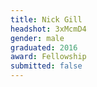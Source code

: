 ```yaml
---
title: Nick Gill
headshot: 3xMcmD4
gender: male
graduated: 2016
award: Fellowship
submitted: false
---
```

